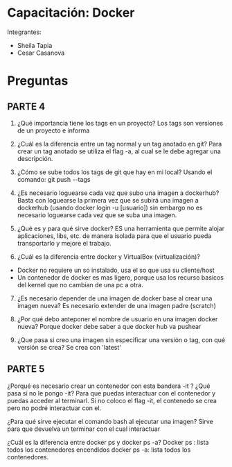 # Capacitación: Docker
Integrantes:
- Sheila Tapia
- Cesar Casanova

# Preguntas

## PARTE 4
1. ¿Qué importancia tiene los tags en un proyecto?
Los tags son versiones de un proyecto e informa 

2. ¿Cuál es la diferencia entre un tag normal y un tag anotado en git?
Para crear un tag anotado se utiliza el flag -a, al cual se le debe agregar una descripción.

3. ¿Cómo se sube todos los tags de git que hay en mi local?
Usando el comando: git push --tags 

4. ¿Es necesario loguearse cada vez que subo una imagen a dockerhub?
Basta con loguearse la primera vez que se subirá una imagen a dockerhub (usando docker login -u [usuario]) sin embargo no es necesario loguearse cada vez que se suba una imagen.

5. ¿Qué es y para qué sirve docker?
ES una herramienta que permite alojar aplicaciones, libs, etc. de manera isolada para que el usuario pueda transportarlo y mejore el trabajo.

6. ¿Cuál es la diferencia entre docker y VirtualBox (virtualización)?
- Docker no requiere un so instalado, usa el so que usa su cliente/host
- Un contenedor de docker es mas ligero, porque usa los recurso basicos del kernel que no cambian de una pc a otra.

7. ¿Es necesario depender de una imagen de docker base al crear una imagen nueva?
Es necesario extender de una imagen padre (scratch)

8. ¿Por qué debo anteponer el nombre de usuario en una imagen docker nueva?
Porque docker debe saber a que docker hub va  pushear

9. ¿Que pasa si creo una imagen sin especificar una versión o tag, con qué versión se crea?
Se crea con 'latest'

## PARTE 5
¿Porqué es necesario crear un contenedor con esta bandera -it ? ¿Qué pasa si no le pongo -it?
Para que puedas interactuar con el contenedor y puedas acceder al terminarl. Si no coloco el flag -it, el contenedo se crea pero no podré interactuar con el.

¿Para qué sirve ejecutar el comando bash al ejecutar una imagen?
Sirve para que devuelva un terminar con el cual interactuar


¿Cuál es la diferencia entre docker ps y docker ps -a?
Docker ps : lista todos los contenedores encendidos
docker ps -a: lista todos los contenedores.